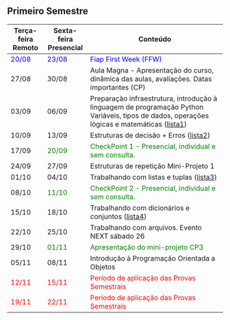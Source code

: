 
## Primeiro Semestre 


| Terça-feira<br>Remoto | Sexta-feira<br>Presencial | Conteúdo                                                                                                                                        |
| --------------------- | ------------------------- | ----------------------------------------------------------------------------------------------------------------------------------------------- |
| <span style="color:blue"> 20/08 </span> | <span style="color:blue">  23/08 </span> | <span style="color:blue"> Fiap First Week (FFW)  </span>      |
| 27/08                 | 30/08                     | Aula Magna - Apresentação do curso, dinâmica das aulas, avaliações. Datas importantes (CP)  |
| 03/09                 | 06/09                     | Preparação infraestrutura, introdução à linguagem de programação Python<br>Variáveis, tipos de dados, operações lógicas e matemáticas ([lista1](https://classroom.github.com/a/zduM4ptG)) |
| 10/09                 | 13/09                     | Estruturas de decisão + Erros ([lista2](https://classroom.github.com/a/rYJyPWAd))           |
| 17/09                 | <span style="color:green"> 20/09 </span> | <span style="color:green"> CheckPoint 1 - Presencial, individual e sem consulta. </span> |
| 24/09                 | 27/09                     | Estruturas de repetição Mini-Projeto 1                                                      |
| 01/10                 | 04/10                     | Trabalhando com listas e tuplas ([lista3](https://classroom.github.com/a/IRVMh0Ox))         |
| 08/10                 | <span style="color:green"> 11/10                     | <span style="color:green"> CheckPoint 2 - Presencial, individual e sem consulta. </span> |
| 15/10                 | 18/10                     | Trabalhando com dicionários e conjuntos ([lista4](https://classroom.github.com/a/moEtcHsy)) |
| 22/10                 | 25/10                     | Trabalhando com arquivos. Evento NEXT sábado 26                                             |
| 29/10                 | <span style="color:green"> 01/11                     | <span style="color:green"> Apresentação do mini-projeto CP3 </span> |
| 05/11                 | 08/11                     | Introdução à Programação Orientada a Objetos |
| <span style="color:red"> 12/11 </span> | <span style="color:red"> 15/11 </span> | <span style="color:red"> Período de aplicação das Provas Semestrais </span> |
| <span style="color:red"> 19/11 </span> | <span style="color:red"> 22/11 </span> | <span style="color:red"> Período de aplicação das Provas Semestrais </span> |


<!--
| Aula<br>Remota | Aula<br>Presencial | CONTEÚDO | LABORATÓRIO | OBSERVAÇÃO | Feriados |
|:---:|:---:|:---:|:---:|:---:|:---:|
| 15/08 | 18/08 | Fiap First Week (FFW) |  | Inicio das aulas |  |
| 22/08 |  | Aula Magna - Apresentação do curso, dinâmica das aulas, avaliações. Datas importantes (CP)  |  | Aula Magna |  |
|  | 25/08 | Dinâmica Pensamento Computacional.  |  |  |  |
| 29/08 |  | Preparação infraestrutura, introdução a linguagem de programação Python |  |  |  |
|  | 01/09 | Variaveias, tipos de dados, operações logicas e matematicas  | [lista1](https://classroom.github.com/a/zduM4ptG) |  |  |
| 05/09 |  | Estruturas de decisão | [lista2](https://classroom.github.com/a/rYJyPWAd) |  |  |
|  | <s>08/09</s> | Emenda de feriado do dia 07/09 (quinta-feira) - Independência do Brasil |  |  | 07/09 (quinta-feira) - Independência do Brasil |
| 12/09 |  | Estruturas de decisão + Erros |  |  |  |
|  | 15/09 | CheckPoint 1 - Presencial, individual e sem consulta. | CP1 | Avaliação Presencial, individual e sem consulta |  |
| 19/09 |  | Estruturas de repetição |  |  |  |
|  | 22/09 | Estruturas de repetição | Mini-Projeto1 |  |  |
| 26/09 |  | Estruturas de seleção |  |  |  |
|  | 29/09 | trabalhando com listas e tuplas | [lista3](https://classroom.github.com/a/IRVMh0Ox) |  |  |
| 03/10 |  | Estruturas de repetição |  |  |  |
|  | 06/10 | trabalhando com dicionários e conjuntos | [lista4](https://classroom.github.com/a/moEtcHsy)  |  |  |
| 10/10 |  | Juntando tudo... |  |  |  |
|  | ❌<s>13/10</s> | Emenda de feriado do dia 12/10 (quinta-feira) - N. Sr.a Aparecida |  |  | 12/10 (quinta-feira) - N. Sr.a Aparecida |
| 17/10 |  | Trabalhando com arquivos |  |  |  |
|  | 20/10 | ⚠️ CheckPoint 2 - Presencial, individual e sem consulta. | CP2 | Avaliação Presencial, individual e sem consulta |  |
| 24/10 |  | Modulos |  |  |  |
|  | 27/10 | ⚠️ CP3 - Mini-projeto: Explicação e requisitos |  |  | 28/10 (sabado) - NEXT |
| 31/10 |  | Aula estudio CP3 |  |  |  |
|  | ❌<s>03/11</s> | Emenda de feriado do dia 02/11 (quinta-feira) - Finados |  |  | 02/11 (quinta-feira) - Finados |
| 07/11 |  | Aula estudio para desenvolvimento de atividades "Desafios" atrasadas. |  |  |  |
|  | 10/11 | Apresentação do mini-projeto CP3 |  | NOTA CP3 |  |
|  | 14/11 | Introdução Programação Orientada à Objetos |  |  |  |
|  | 17/11 | Introdução Programação Orientada à Objetos |  |  |  |
| <span style="color:red"> 21/11</span> | <span style="color:red">24/11</span> | <span style="color:red">Período de aplicações das Provas Semestrais</span> |  | <span style="color:red">Provas</span> |  |
| <span style="color:red"> 28/11</span> | <span style="color:red">01/12</span> | <span style="color:red">Período de aplicações das Provas Semestrais</span> |  | <span style="color:red">Provas</span> |  |



## Primeiro Semestre

| Conteúdo                                                                                                                                                          | Terça-feira (Remoto) | Sexta-feira (Presencial) | Conteúdo                                                                    |
| ----------------------------------------------------------------------------------------------------------------------------------------------------------------- | -------------------- | ------------------------ | --------------------------------------------------------------------------- |
| Volta as aulas - Orientações para o semestres (Quiz: Python em uma Semana)                                                                                        | 06/02/2024           | 09/02/2024               | Dinamica de volta aulas. Revisão de conceitos principais                    |
| Feriado, carnaval                                                                                                                                                 | 13/02/2024           | 16/02/2024               | Revisáo POO                                                                 |
| Quiz: Python em uma Semana                                                                                                                                        | 20/02/2024           | 23/02/2024               | Tratamento de erros e exceções                                              |
| O problema da busca: busca linear e busca binaria                                                                                                                 | 27/02/2024           | 01/03/2024               | Laboratório de algoritmos de busca                                          |
| Algoritmos de Ordenação                                                                                                                                           | 05/03/2024           | 08/03/2024               | Laboratório ordenação                                                       |
| Conceitos Básicos de Recursividade.                                                                                                                               | 12/03/2024           | 15/03/2024               | Laboratório Aplicando a Notação Big O em Algoritmos.                        |
| Libera o CP1                                                                                                                                                      | 19/03/2024           | 22/03/2024               | estudio cp1                                                                 |
| Apresentação Checkpoint 1                                                                                                                                         | 26/03/2024           | 29/03/2024               | Feriado, sexta feira santa                                                  |
| Introdução web (Dinamica Cliente-Servidor / separação front-back-banco)                                                                                           | 02/04/2024           | 05/04/2024               | Consumo de API em python (consumir API github, pokemon, qualquer uma... )   |
| Webscrapping - Técnicas de web scraping com BeautifulSoup  | 09/04/2024           | 12/04/2024               | Frameworks Back-end em Python: Flask (Conceitos de rotas e Requisições GET) |
| Flask: Formulários e requisições GET/POST                                                                                                                         | 16/04/2024           | 19/04/2024               | Aula estudio aplicação Flask                                                |
| Aula estudio Checkpoint 2                                                                                                                                         | 23/04/2024           | 26/04/2024               | Apresentação Checkpoint 2                                                   |
| Flask conexao com banco de dados                                                                                                                                  | 30/04/2024           | 03/05/2024               | Utilização de ORM (Object-Relational Mapping)                               |
| User Registration, Login, and Logout in Flask                                                                                                                     | 07/05/2024           | 10/05/2024               | Aula estudio Checkpoint 3                                                   |
| blueprints com flask                                                                                                                                              | 14/05/2024           | 17/05/2024               | Apresentação Checkpoint 3                                                   |
| Aula Estudio                                                                                                                                                      | 21/05/2024           | 24/05/2024               | Aula Estudio                                                                |
| Período de aplicações das Provas Semestrais                                                                                                                       | 28/05/2024           | 31/05/2024               | Período de aplicações das Provas Semestrais                                 |
-->